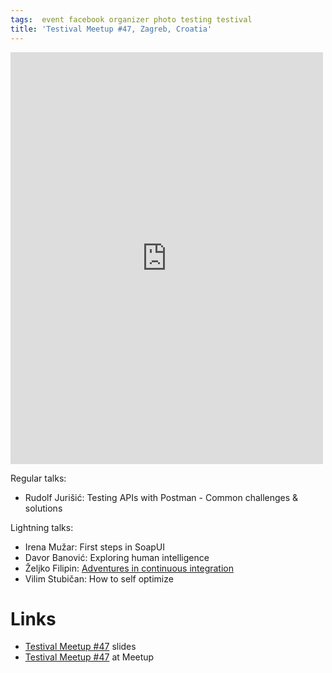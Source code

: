 ```yaml
---
tags:  event facebook organizer photo testing testival
title: 'Testival Meetup #47, Zagreb, Croatia'
---
```

<iframe src="https://www.facebook.com/plugins/post.php?href=https%3A%2F%2Fwww.facebook.com%2Fmedia%2Fset%2F%3Fset%3Da.10157189419302290%26type%3D3&width=500" width="500" height="659" style="border:none;overflow:hidden" scrolling="no" frameborder="0" allowTransparency="true" allow="encrypted-media"></iframe>

Regular talks:

- Rudolf Jurišić: Testing APIs with Postman - Common challenges & solutions

Lightning talks:

- Irena Mužar: First steps in SoapUI
- Davor Banović: Exploring human intelligence
- Željko Filipin: [Adventures in continuous integration](https://www.mediawiki.org/wiki/Wikimedia_Release_Engineering_Team/CI_Futures_WG/Report)
- Vilim Stubičan: How to self optimize

# Links

- [Testival Meetup #47](https://github.com/zeljkofilipin/testival/tree/master/files/47) slides
- [Testival Meetup #47](https://www.meetup.com/testival/events/259326847/) at Meetup
